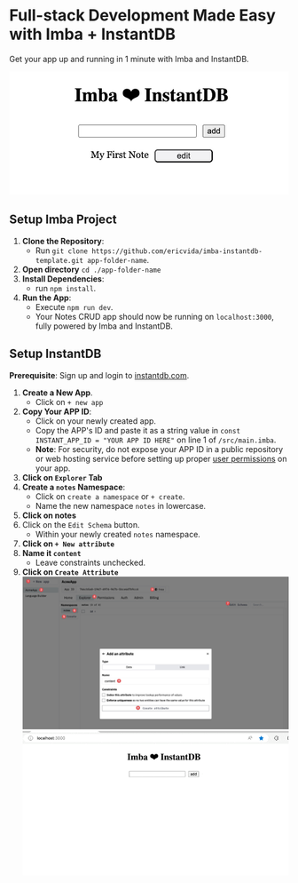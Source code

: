 # Full-stack Development Made Easy with Imba + InstantDB

Get your app up and running in 1 minute with Imba and InstantDB.

![App Screenshot](./screenshot-01.jpg)

## Setup Imba Project
1. **Clone the Repository**:
    - Run `git clone https://github.com/ericvida/imba-instantdb-template.git app-folder-name`.
2. **Open directory**
   `cd ./app-folder-name`
3. **Install Dependencies**:
    - run `npm install`.
4.  **Run the App**:
    - Execute `npm run dev`.
    - Your Notes CRUD app should now be running on `localhost:3000`, fully powered by Imba and InstantDB.

## Setup InstantDB
**Prerequisite**: Sign up and login to [instantdb.com](https://instantdb.com).

1. **Create a New App**.
   - Click on `+ new app`
2. **Copy Your APP ID**:
    - Click on your newly created app.
    - Copy the APP's ID and paste it as a string value in `const INSTANT_APP_ID = "YOUR APP ID HERE"` on line 1 of `/src/main.imba`.
    - **Note**: For security, do not expose your APP ID in a public repository or web hosting service before setting up proper [user permissions](https://www.instantdb.com/docs/permissions) on your app.
3. **Click on `Explorer` Tab**
4. **Create a `notes` Namespace**:
    - Click on `create a namespace` or `+ create`.
    - Name the new namespace `notes` in lowercase.
5. **Click on notes**
6. Click on the `Edit Schema` button.
    - Within your newly created `notes` namespace.
7. **Click on `+ New attribute`**
8. **Name it `content`**
   - Leave constraints unchecked.
9.  **Click on `Create Attribute`**
![App Screenshot](./screenshot-02.jpg)
![App Screenshot](./screenshot-gif.gif)